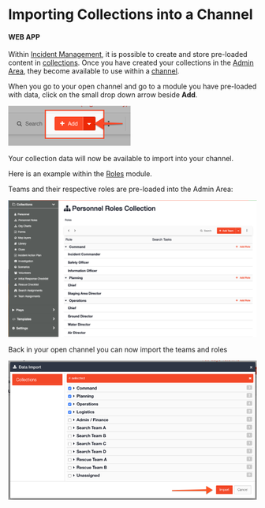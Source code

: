 # Importing Collections into a Channel

#### WEB APP

Within [Incident Management](../../getting-started.md), it is possible to create and store pre-loaded content in [collections](./). Once you have created your collections in the [Admin Area](../), they become available to use within a [channel](../../channels/).   
  
When you go to your open channel and go to a module you have pre-loaded with data, click on the small drop down arrow beside **Add**.

![](../../../.gitbook/assets/importing-collections-into-a-channel.png)

Your collection data will now be available to import into your channel.  


Here is an example within the [Roles](../../roles/) module.

Teams and their respective roles are pre-loaded into the Admin Area:

![](../../../.gitbook/assets/importing-role-collections.png)

Back in your open channel you can now import the teams and roles 

![](../../../.gitbook/assets/import-roles-into-channel.png)

